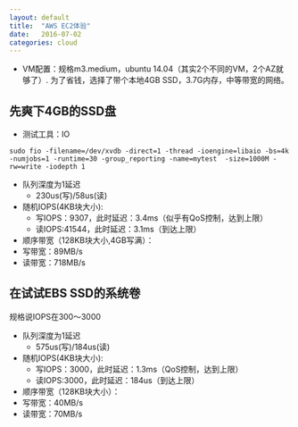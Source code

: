 ```yaml
---
layout: default
title:  "AWS EC2体验"
date:   2016-07-02
categories: cloud
---
```


- VM配置：规格m3.medium，ubuntu 14.04（其实2个不同的VM，2个AZ就够了）. 为了省钱，选择了带个本地4GB SSD，3.7G内存，中等带宽的网络。

## 先爽下4GB的SSD盘

- 测试工具：IO
```
sudo fio -filename=/dev/xvdb -direct=1 -thread -ioengine=libaio -bs=4k -numjobs=1 -runtime=30 -group_reporting -name=mytest  -size=1000M -rw=write -iodepth 1
```

- 队列深度为1延迟
  - 230us(写)/58us(读)
- 随机IOPS(4KB块大小):
  - 写IOPS：9307，此时延迟：3.4ms（似乎有QoS控制，达到上限）
  - 读IOPS:41544，此时延迟：3.1ms（到达上限）
- 顺序带宽（128KB块大小,4GB写满）：
 - 写带宽：89MB/s
 - 读带宽：718MB/s

## 在试试EBS SSD的系统卷
规格说IOPS在300～3000

- 队列深度为1延迟
  - 575us(写)/184us(读)
- 随机IOPS(4KB块大小):
  - 写IOPS：3000，此时延迟：1.3ms（QoS控制，达到上限）
  - 读IOPS:3000，此时延迟：184us（到达上限）
- 顺序带宽（128KB块大小）：
 - 写带宽：40MB/s
 - 读带宽：70MB/s



